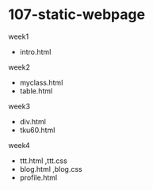 # 107-static-webpage

week1
* intro.html

week2
* myclass.html
* table.html

week3
* div.html
* tku60.html

week4
* ttt.html ,ttt.css
* blog.html ,blog.css
* profile.html